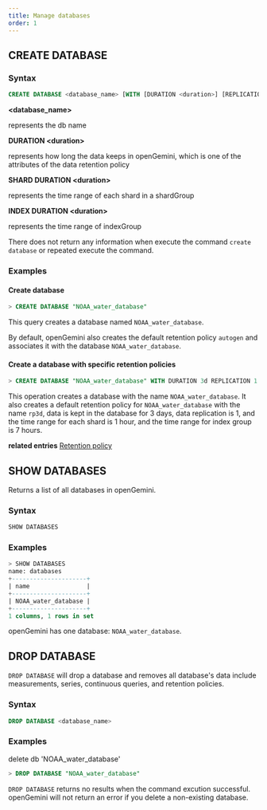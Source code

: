 ```yaml
---
title: Manage databases 
order: 1
---
```


## CREATE DATABASE

### Syntax

```sql
CREATE DATABASE <database_name> [WITH [DURATION <duration>] [REPLICATION <n>] [SHARD DURATION <duration>] [INDEX DURATION <duration>] [NAME <retention-policy-name>]]
```

**\<database_name\>**   

represents the db name

**DURATION \<duration\>**

represents how long the data keeps in openGemini, which is one of the attributes of the data retention policy

**SHARD DURATION \<duration\>**

represents the time range of each shard in a shardGroup

**INDEX DURATION \<duration\>**

represents the time range of indexGroup

There does not return any information when execute the command ```create database``` or repeated execute the command.

### Examples

#### Create database

```sql
> CREATE DATABASE "NOAA_water_database"
```
This query creates a database named `NOAA_water_database`.

By default, openGemini also creates the default retention policy `autogen` and associates it with the database `NOAA_water_database`.

#### Create a database with specific retention policies

```sql
> CREATE DATABASE "NOAA_water_database" WITH DURATION 3d REPLICATION 1 SHARD DURATION 1h INDEX DURATION 7h NAME "rp3d"
```

This operation creates a database with the name `NOAA_water_database`. It also creates a default retention policy for `NOAA_water_database` with the name `rp3d`, data is kept in the database for 3 days, data replication is 1, and the time range for each shard is 1 hour, and the time range for index group is 7 hours.

**related entries** [Retention policy](./retention_policy.md)

## SHOW DATABASES

Returns a list of all databases in openGemini.

### Syntax

```sql
SHOW DATABASES
```

### Examples


```sql
> SHOW DATABASES
name: databases
+---------------------+
| name                |
+---------------------+
| NOAA_water_database |
+---------------------+
1 columns, 1 rows in set
```
openGemini has one database: `NOAA_water_database`.

## DROP DATABASE

`DROP DATABASE` will drop a database and removes all database's data include measurements, series, continuous queries, and retention policies.

### Syntax

```sql
DROP DATABASE <database_name>
```
### Examples
delete db 'NOAA_water_database'
```sql
> DROP DATABASE "NOAA_water_database"
```

`DROP DATABASE` returns no results when the command excution successful. openGemini will not return an error if you delete a non-existing database.
